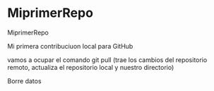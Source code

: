 # MiprimerRepo
MiprimerRepo

Mi primera contribuciuon local para GitHub

vamos a ocupar el comando git pull (trae los cambios del repositorio remoto, actualiza el repositorio local y nuestro directorio)

Borre datos
